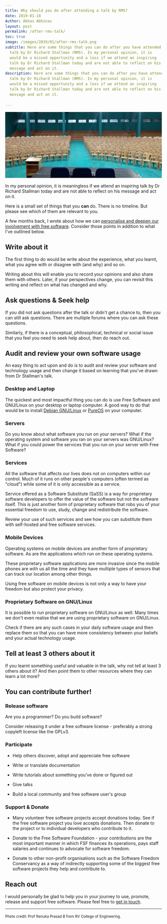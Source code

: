 ```yaml
---
title: Why should you do after attending a talk by RMS?
date: 2019-01-18
Author: Abhas Abhinav
layout: post
permalink: /after-rms-talk/
toc: true
image: /images/2019/01/after-rms-talk.png
subtitle: Here are some things that you can do after you have attended a
  talk by Dr Richard Stallman (RMS). In my personal opinion, it is
  would be a missed opportunity and a loss if we attend an inspiring
  talk by Dr Richard Stallman today and are not able to reflect on his
  message and act on it.
description: Here are some things that you can do after you have attended a
  talk by Dr Richard Stallman (RMS). In my personal opinion, it is
  would be a missed opportunity and a loss if we attend an inspiring
  talk by Dr Richard Stallman today and are not able to reflect on his
  message and act on it.

---
```


![after-rms-talk](/images/2019/01/after-rms-talk.png)

In my personal opinion, it is meaningless if we attend an inspiring talk
by Dr Richard Stallman today and are not able to reflect on his message
and act on it.

Here is a small set of things that you **can** do. There is no timeline.
But please see which of them are relevant to you.

A few months back, I wrote about how we can [personalise and deepen our
involvement with free software](/free-software-involvement/). Consider
those points in addition to what I've outlined below.

## Write about it

The first thing to do would be write about the experience, what you
learnt, what you agree with or disagree with (and why) and so on.

Writing about this will enable you to record your opinions and also
share them with others. Later, if your perspectives change, you can
revisit this writing and reflect on what has changed and why.

## Ask questions & Seek help

If you did not ask questions after the talk or didn't get a chance to,
then you can still ask questions. There are multiple forums where you
can ask these questions.

Similarly, if there is a conceptual, philosophical, technical or social
issue that you feel you need to seek help about, then do reach out.

## Audit and review your own software usage

An easy thing to act upon and do is to audit and review your software
and technology usage and then change it based on learning that you've
drawn from Dr Stallman's talk.

### Desktop and Laptop

The quickest and most impactful thing you can do is use Free Software
and GNU/Linux on your desktop or laptop computer. A good way to do that
would be to install [Debian GNU/Linux](https://debian.org) or
[PureOS](https://pureos.net) on your computer.

### Servers

Do you know about what software you run on your servers? What if the
operating system and software you ran on your servers was GNU/Linux?
What if you could power the services that you run on your server with
Free Software?

### Services

All the software that affects our lives does not on computers within our
control. Much of it runs on other people's computers (often termed as
"cloud") while some of it is only accessible as a service.

Service offered as a Software Substitute (SaSS) is a way for proprietary
software developers to offer the value of the software but not the
software itself. This is just another form of proprietary software that
robs you of your essential freedom to use, study, change and
redistribute the software.

Review your use of such services and see how you can substitute them
with self-hosted and free software services.

### Mobile Devices

Operating systems on mobile devices are another form of proprietary
software. As are the applications which run on these operating systems.

These proprietary software applications are more invasive since the
mobile phones are with us all the time and they have multiple types of
sensors that can track our location among other things.

Using free software on mobile devices is not only a way to have your
freedom but also protect your privacy.

### Proprietary Software on GNU/Linux

It is possible to run proprietary software on GNU/Linux as well. Many
times we don't even realise that we are using proprietary software on
GNU/Linux.

Check if there are any such cases in your daily software usage and then
replace them so that you can have more consistency between your beliefs
and your actual technology usage.

## Tell at least 3 others about it

If you learnt something useful and valuable in the talk, why not tell at
least 3 others about it? And then point them to other resources where
they can learn a lot more?

## You can contribute further!

### Release software

Are you a programmer? Do you build software? 

Consider releasing it under a free software license - preferably a
strong copyleft license like the GPLv3.

### Participate

  * Help others discover, adopt and appreciate free software

  * Write or translate documentation

  * Write tutorials about something you've done or figured out

  * Give talks

  * Build a local community and free software user's group

### Support & Donate

  * Many volunteer free software projects accept donations today. See if
      the free software project you love accepts donations. Then donate
      to the project or to individual developers who contribute to it.

  * Donate to the Free Software Foundation - your contributions are
      the most important manner in which FSF finances its operations,
      pays staff salaries and continues to advocate for software
      freedom.

  * Donate to other non-profit organisations such as the Software
      Freedom Conservancy as a way of indirectly supporting some of the
      biggest free software projects they help and contribute to.

## Reach out

I would personally be glad to help you in your journey to use, promote,
release and support free software. Please feel free to [get in
touch](mailto:abhas@deeproot.in).

-----

<small> Photo credit: Prof Renuka Prasad B from RV College of
Engineering.</small>
